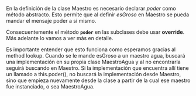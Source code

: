 En la definición de la clase Maestro es necesario declarar *poder* como método abstracto. Esto permite que al definir *esGroso* en Maestro se pueda mandar el mensaje poder a sí mismo.

Consecuentemente el método **`poder`** en las subclases debe usar **override**. Más adelante lo vamos a ver más en detalle.

Es importante entender que esto funciona como esperamos gracias al method lookup. Cuando se le mande esGroso a un maestro agua, buscará una implementación en su propia clase MaestroAgua y al no encontrarla seguirá buscando en Maestro. Si la implementación que encuentra allí tiene un llamado a this.poder(), no buscará la implementación desde Maestro, sino que empieza nuevamente desde la clase a partir de la cual ese maestro fue instanciado, o sea MaestroAgua.